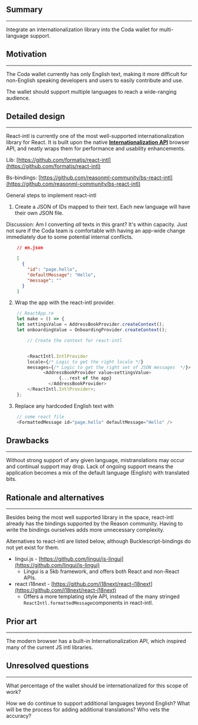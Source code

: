 ## Summary

---

Integrate an internationalization library into the Coda wallet for multi-language support.

## Motivation

---

The Coda wallet currently has only English text, making it more difficult for non-English speaking developers and users to easily contribute and use.

The wallet should support multiple languages to reach a wide-ranging audience.

## Detailed design

---

React-intl is currently one of the most well-supported internationalization library for React. It is built upon the native **[Internationalization API](https://developer.mozilla.org/en-US/docs/Web/JavaScript/Reference/Global_Objects/Intl)** browser API, and neatly wraps them for performance and usability enhancements.

Lib: [https://github.com/formatjs/react-intl](https://github.com/formatjs/react-intl)

Bs-bindings: [https://github.com/reasonml-community/bs-react-intl](https://github.com/reasonml-community/bs-react-intl)

General steps to implement react-intl

1. Create a JSON of IDs mapped to their text. Each new language will have their own JSON file.

Discussion: Am I converting _all_ texts in this grant? It's within capacity. Just not sure if the Coda team is comfortable with having an app-wide change immediately due to some potential internal conflicts.

```json
    // en.json

    [
      {
        "id": "page.hello",
        "defaultMessage": "Hello",
        "message": ""
      }
    ]
```

2.  Wrap the app with the react-intl provider.

```javascript
    // ReactApp.re
    let make = () => {
    let settingsValue = AddressBookProvider.createContext();
    let onboardingValue = OnboardingProvider.createContext();

        // Create the context for react-intl


        <ReactIntl.IntlProvider
        locale={/* Logic to get the right locale */}
        messages={/* Logic to get the right set of JSON messages  */}>
        	  <AddressBookProvider value=settingsValue>
        		    {...rest of the app}
        		</AddressBookProvider>
        </ReactIntl.IntlProvider>;
    };
```

3.  Replace any hardcoded English text with

```javascript
    // some react file
    <FormattedMessage id="page.hello" defaultMessage="Hello" />
```

## Drawbacks

---

Without strong support of any given language, mistranslations may occur and continual support may drop. Lack of ongoing support means the application becomes a mix of the default language (English) with translated bits.

## Rationale and alternatives

---

Besides being the most well supported library in the space, react-intl already has the bindings supported by the Reason community. Having to write the bindings ourselves adds more unnecessary complexity.

Alternatives to react-intl are listed below, although Bucklescript-bindings do not yet exist for them.

-   lingui.js - [https://github.com/lingui/js-lingui](https://github.com/lingui/js-lingui)
    -   Lingui is a 5kb framework, and offers both React and non-React APIs.
-   react i18next - [https://github.com/i18next/react-i18next](https://github.com/i18next/react-i18next)
    -   Offers a more templating style API, instead of the many stringed `ReactIntl.formattedMessage`components in react-intl.

## Prior art

---

The modern browser has a built-in Internationalization API, which inspired many of the current JS intl libraries.

## Unresolved questions

---

What percentage of the wallet should be internationalized for this scope of work?

How we do continue to support additional languages beyond English? What will be the process for adding additional translations? Who vets the accuracy?
